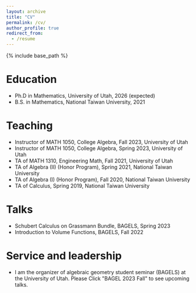 ```yaml
---
layout: archive
title: "CV"
permalink: /cv/
author_profile: true
redirect_from:
  - /resume
---
```


{% include base_path %}

Education
======
* Ph.D in Mathematics, University of Utah, 2026 (expected)
* B.S. in Mathematics, National Taiwan University, 2021


Teaching
======
* Instructor of MATH 1050, College Algebra, Fall 2023, University of Utah
* Instructor of MATH 1050, College Algebra, Spring 2023, University of Utah
* TA of MATH 1310, Engineering Math, Fall 2021, University of Utah
* TA of Algebra (II) (Honor Program), Spring 2021, National Taiwan University
* TA of Algebra (I) (Honor Program), Fall 2020, National Taiwan University
* TA of Calculus, Spring 2019, National Taiwan University

  
Talks
======
* Schubert Calculus on Grassmann Bundle, BAGELS, Spring 2023
* Introduction to Volume Functions, BAGELS, Fall 2022
  

Service and leadership
======
* I am the organizer of algebraic geometry student seminar (BAGELS) at the University of Utah. Please Click "BAGEL 2023 Fall" to see upcoming talks.
